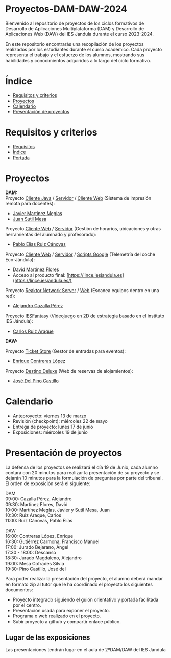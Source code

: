 # Proyectos-DAM-DAW-2024

Bienvenido al repositorio de proyectos de los ciclos formativos de Desarrollo de Aplicaciones Multiplataforma (DAM) y Desarrollo de Aplicaciones Web (DAW) del IES Jandula durante el curso 2023-2024.

En este repositorio encontrarás una recopilación de los proyectos realizados por los estudiantes durante el curso académico. Cada proyecto representa el trabajo y el esfuerzo de los alumnos, mostrando sus habilidades y conocimientos adquiridos a lo largo del ciclo formativo.

# Índice
- [Requisitos y criterios](#Requisitos-y-criterios)
- [Proyectos](#Proyectos)
- [Calendario](#Calendario)
- [Presentación de proyectos](#Presentación-de-proyectos)

# Requisitos y criterios
- [Requisitos](https://docs.google.com/document/d/1aVldU-vYqjzdnlaJivF8qRecJrzvUhO3MX2bvg395SU/edit?usp=sharing)
- [Índice](https://docs.google.com/document/d/125VUF7avkGyrspiLrequUlhDGRTdRzebOSh9M973gt0/edit?usp=sharing)
- [Portada](https://docs.google.com/document/d/1PuAnJ8C2DltWCEitBccll9HKhzG2b1G2xnnnsmm3FF8/edit?usp=sharing)
# Proyectos
**DAM:**<br>
Proyecto [Cliente Java](https://github.com/IESJandula/Reaktor_PrintersClient) / [Servidor](https://github.com/IESJandula/Reaktor_PrintersServer) / [Cliente Web](https://github.com/IESJandula/IJandula_PrintersWeb) (Sistema de impresión remota para docentes):
- [Javier Martinez Megias](https://github.com/JavierMartinezMegias)
- [Juan Sutil Mesa](https://github.com/jsutmes2712)

Proyecto [Cliente Web](https://github.com/IESJandula/IJandula_TimeTableWeb) / [Servidor](https://github.com/IESJandula/Reaktor_TimetableServer) (Gestión de horarios, ubicaciones y otras herramientas del alumnado y profesorado):
- [Pablo Elías Ruiz Cánovas](https://github.com/PabloRuiz1312)

Proyecto [Cliente Web](https://github.com/IESJandula/Lince_Flutter) / [Servidor](https://github.com/IESJandula/Lince_ServerJava) / [Scripts Google](https://github.com/IESJandula/Lince_Scripts) (Telemetría del coche Eco-Jándula):
- [David Martínez Flores](https://github.com/DavidMartinezFlores)
- Acceso al producto final: [https://lince.iesjandula.es](https://lince.iesjandula.es/)

Proyecto [Reaktor Network Server](https://github.com/IESJandula/Reaktor_NetworkServer) / [Web](https://github.com/IESJandula/Reaktor_NetworkWeb) (Escanea equipos dentro en una red):
- [Alejandro Cazalla Pérez](https://github.com/aaleexcaazaallaa)

Proyecto [IESFantasy](https://github.com/IESJandula/IESFantasy) (Videojuego en 2D de estrategia basado en el instituto IES Jándula):
- [Carlos Ruiz Araque](https://github.com/Carlossruiz)

**DAW:**<br>

Proyecto [Ticket Store](https://github.com/IESJandula/ticketStore) (Gestor de entradas para eventos):
- [Enrique Contreras López](https://github.com/quuuiquuue)

Proyecto [Destino Deluxe](https://github.com/IESJandula/destinoDeluxe.git) (Web de reservas de alojamientos):
- [José Del Pino Castillo](https://github.com/Josedelpinocas)


# Calendario
- Anteproyecto: viernes 13 de marzo
- Revisión (checkpoint): miércoles 22 de mayo
- Entrega de proyecto: lunes 17 de junio
- Exposiciones: miércoles 19 de junio
# Presentación de proyectos
La defensa de los proyectos se realizará el día 19 de Junio, cada alumno contará con 20 minutos para realizar la presentación de su proyecto y se dejarán 10 minutos para la formulación de preguntas por parte del tribunal.<br>
El orden de exposición será el siguiente:

DAM<br>
09:00: Cazalla Pérez, Alejandro<br>
09:30: Martínez Flores, David<br>
10:00: Martínez Megías, Javier y Sutil Mesa, Juan<br>
10:30: Ruiz Araque, Carlos<br>
11:00: Ruiz Cánovas, Pablo Elías<br>

DAW<br>
16:00: Contreras López, Enrique<br>
16:30: Gutiérrez Carmona, Francisco Manuel<br>
17:00: Jurado Bejarano, Ángel<br>
17:30 - 18:00: Descanso<br>
18:30: Jurado Magdaleno, Alejandro<br>
19:00: Mesa Cofrades Silvia<br>
19:30: Pino Castillo, José del<br>


Para poder realizar la presentación del proyecto, el alumno deberá mandar en formato zip al tutor que le ha coordinado el proyecto los siguientes documentos:
- Proyecto integrado siguiendo el guión orientativo y portada facilitada por el centro.
- Presentación usada para exponer el proyecto.
- Programa o web realizado en el proyecto.
- Subir proyecto a github y compartir enlace público.
## Lugar de las exposiciones
Las presentaciones tendrán lugar en el aula de 2ºDAM/DAW del IES Jándula
